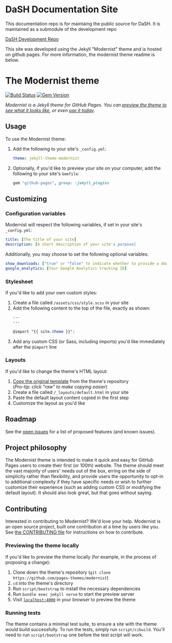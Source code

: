 # DaSH Documentation Site
This documentation repo is for maintaing the public source for DaSH.  It is maintained as a submodule of the development repo

[DaSH Development Repo](https://github.com/PhoenixContactUSA/secure-hmi-dashboard)

This site was developed using the Jekyll "Modernist" theme and is hosted on github pages.  For more information, the modernist theme readme is below.

# The Modernist theme

[![Build Status](https://travis-ci.org/pages-themes/modernist.svg?branch=master)](https://travis-ci.org/pages-themes/modernist) [![Gem Version](https://badge.fury.io/rb/jekyll-theme-modernist.svg)](https://badge.fury.io/rb/jekyll-theme-modernist)

*Modernist is a Jekyll theme for GitHub Pages. You can [preview the theme to see what it looks like](http://pages-themes.github.io/modernist), or even [use it today](#usage).*


## Usage

To use the Modernist theme:

1. Add the following to your site's `_config.yml`:

    ```yml
    theme: jekyll-theme-modernist
    ```

2. Optionally, if you'd like to preview your site on your computer, add the following to your site's `Gemfile`:

    ```ruby
    gem "github-pages", group: :jekyll_plugins
    ```



## Customizing

### Configuration variables

Modernist will respect the following variables, if set in your site's `_config.yml`:

```yml
title: [The title of your site]
description: [A short description of your site's purpose]
```

Additionally, you may choose to set the following optional variables:

```yml
show_downloads: ["true" or "false" to indicate whether to provide a download URL]
google_analytics: [Your Google Analytics tracking ID]
```

### Stylesheet

If you'd like to add your own custom styles:

1. Create a file called `/assets/css/style.scss` in your site
2. Add the following content to the top of the file, exactly as shown:
    ```scss
    ---
    ---

    @import "{{ site.theme }}";
    ```
3. Add any custom CSS (or Sass, including imports) you'd like immediately after the `@import` line

### Layouts

If you'd like to change the theme's HTML layout:

1. [Copy the original template](https://github.com/pages-themes/modernist/blob/master/_layouts/default.html) from the theme's repository<br />(*Pro-tip: click "raw" to make copying easier*)
2. Create a file called `/_layouts/default.html` in your site
3. Paste the default layout content copied in the first step
4. Customize the layout as you'd like

## Roadmap

See the [open issues](https://github.com/pages-themes/modernist/issues) for a list of proposed features (and known issues).

## Project philosophy

The Modernist theme is intended to make it quick and easy for GitHub Pages users to create their first (or 100th) website. The theme should meet the vast majority of users' needs out of the box, erring on the side of simplicity rather than flexibility, and provide users the opportunity to opt-in to additional complexity if they have specific needs or wish to further customize their experience (such as adding custom CSS or modifying the default layout). It should also look great, but that goes without saying.

## Contributing

Interested in contributing to Modernist? We'd love your help. Modernist is an open source project, built one contribution at a time by users like you. See [the CONTRIBUTING file](CONTRIBUTING.md) for instructions on how to contribute.

### Previewing the theme locally

If you'd like to preview the theme locally (for example, in the process of proposing a change):

1. Clone down the theme's repository (`git clone https://github.com/pages-themes/modernist`)
2. `cd` into the theme's directory
3. Run `script/bootstrap` to install the necessary dependencies
4. Run `bundle exec jekyll serve` to start the preview server
5. Visit [`localhost:4000`](http://localhost:4000) in your browser to preview the theme

### Running tests

The theme contains a minimal test suite, to ensure a site with the theme would build successfully. To run the tests, simply run `script/cibuild`. You'll need to run `script/bootstrap` one before the test script will work.

